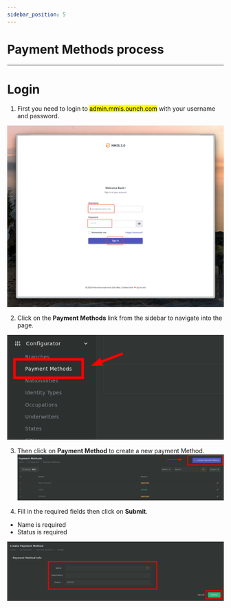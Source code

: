 ```yaml
---
sidebar_position: 5
---
```


# Payment Methods process

---

# Login

1. First you need to login to <mark>admin.mmis.ounch.com</mark> with your username and password.

![login pic](../../static/img/instruction/login.png)

2. Click on the **Payment Methods** link from the sidebar to navigate into the page. 

![navigate pic](../../static/img/configurator/payment/pt-1.png)

3. Then click on **Payment Method** to create a new payment Method.
![navigate pic](../../static/img/configurator/payment/pt-2.png)

4. Fill in the required fields then click on **Submit**.
- Name is required
- Status is required

![details pic](../../static/img/configurator/payment/pt-3.png)

